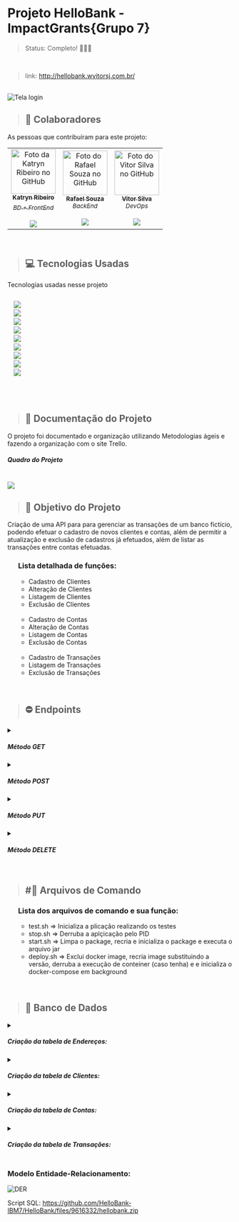 # Projeto HelloBank - ImpactGrants{Grupo 7}

> Status:  Completo! 💯🎉🎉

<br>

> link: http://hellobank.wvitorsj.com.br/

<br>

<img src="https://user-images.githubusercontent.com/66737556/190678385-3f80de8a-ca48-494e-acb5-273bcc50e45f.png" alt="Tela login">
<br>

> ## 🤝 Colaboradores

As pessoas que contribuíram para este projeto:

<table>
  <tr>
    <td align="center">
      <a href="https://github.com/katrynribeiro" target="_blank">
        <img src="https://avatars.githubusercontent.com/u/103230282?v=4" width="100px;" alt="Foto da Katryn Ribeiro no GitHub"/> <br>
        <sub><b> Katryn Ribeiro </b></sub> <br>
        <sub><i> BD + FrontEnd </sub> <br>
      </a>
      <br>
      <a href="https://www.linkedin.com/in/katryn-ribeiro/">
        <img src="https://img.shields.io/badge/-katrynribeiro-blue?style=flat-square&logo=Linkedin&logoColor=white&link=https://www.linkedin.com/in/katryn-ribeiro/"/>
      </a>
    </td>
    <td align="center">
      <a href="https://github.com/rflsza13" target="_blank">
        <img src="https://user-images.githubusercontent.com/66737556/191072857-75f04780-2fb3-4018-aebb-403abeb2ff86.jpg" width="100px;"alt="Foto do Rafael Souza no GitHub"/> <br>
        <sub><b> Rafael Souza </b></sub> <br>
        <sub><i> BackEnd </i></sub> <br>
      </a>
      <br>
      <a href="https://www.linkedin.com/in/rsouza13/">
        <img src="https://img.shields.io/badge/-rsouza13-blue?style=flat-square&logo=Linkedin&logoColor=white&link=https://www.linkedin.com/in/rsouza13/"/>
      </a>
    </td>
    <td align="center">
      <a href="https://github.com/wvitorsj" target="_blank">
        <img src="https://avatars.githubusercontent.com/u/74933042?v=4" width="100px;" alt="Foto do Vitor Silva no GitHub"/> <br>
        <sub><b> Vitor Silva </b></sub> <br>
        <sub><i> DevOps </i></sub> <br>
      </a>
      <br>
      <a href="https://www.linkedin.com/in/welton-vitor-da-silva-jesus-21104b206/">
        <img src="https://img.shields.io/badge/-weltonvitor-blue?style=flat-square&logo=Linkedin&logoColor=white&link=https://www.linkedin.com/in/welton-vitor-da-silva-jesus-21104b206/"/>
      </a>
    </td>
  </tr>
</table>

<br>

> ## 💻 Tecnologias Usadas

Tecnologias usadas nesse projeto

<code>
  <img src="https://img.shields.io/badge/Git-E34F26?style=for-the-badge&logo=git&logoColor=white"/>
  <img src="https://img.shields.io/badge/Java-ED8B00?style=for-the-badge&logo=java&logoColor=white"/>
  <img src="https://img.shields.io/badge/Spring-6DB33F?style=for-the-badge&logo=spring&logoColor=white"/>
  <img src="https://img.shields.io/badge/HTML-239120?style=for-the-badge&logo=html5&logoColor=white"/>
  <img src="https://img.shields.io/badge/CSS-239120?&style=for-the-badge&logo=css3&logoColor=white"/>
  <img src="https://img.shields.io/badge/Jenkins-D33833?style=for-the-badge&logo=jenkins&logoColor=white"/>
  <img src="https://img.shields.io/badge/Docker-2496ED?style=for-the-badge&logo=docker&logoColor=white"/>
  <img src="https://img.shields.io/badge/Amazon_AWS-232F3E?style=for-the-badge&logo=amazon-aws&logoColor=white"/>
  <img src="https://img.shields.io/badge/MySQL-00000F?style=for-the-badge&logo=mysql&logoColor=white"/>
</code>

<br>
<br>
<br>

> ## 📓 Documentação do Projeto
  O projeto foi documentado e organização utilizando Metodologias ágeis e fazendo a organização com o site Trello.
  <h5> Quadro do Projeto </h5> <br>
  <img src="https://user-images.githubusercontent.com/66737556/191650065-4e2b4314-9e66-484e-99d1-097b6ac48f06.png"/>
  
  <br>
  
> ## 🎯 Objetivo do Projeto
  Criação de uma API para para gerenciar as transações de um banco fictício, podendo efetuar o cadastro de novos clientes e contas, além de permitir a atualização e exclusão de cadastros já efetuados, além de listar as transações entre contas efetuadas.
  <ul> 
    <H3> Lista detalhada de funções: </H3>
    <ul>
      <li> Cadastro de Clientes </li>
      <li> Alteração de Clientes </li>
      <li> Listagem de Clientes </li>
      <li> Exclusão de Clientes </li>
      <br>
      <li> Cadastro de Contas </li>
      <li> Alteração de Contas </li>
      <li> Listagem de Contas </li>
      <li> Exclusão de Contas </li>
      <br>
      <li> Cadastro de Transações </li>
      <li> Listagem de Transações </li>
      <li> Exclusão de Transações </li>
    </ul>
  </ul>
  
<br>

> ## ⛔ Endpoints
<details>
  <summary> <h5> Método GET </h5> </summary>
  <img width="900" src="https://user-images.githubusercontent.com/66737556/191646926-fbee98c9-b805-4d53-9e4d-d83bc6f601d6.png"/>
</details>

<details>
  <summary> <h5> Método POST </h5> </summary>
  <img width="900" src="https://user-images.githubusercontent.com/66737556/191647641-affa0af3-66a1-48d0-84d3-4bfa90012641.png"/>
</details>

<details>
  <summary> <h5> Método PUT </h5> </summary>
  <img width="900" src="https://user-images.githubusercontent.com/66737556/191648041-978684c8-472a-42b5-89b8-04fcf9188195.png"/>
</details>

<details>
  <summary> <h5> Método DELETE </h5> </summary>
  <img width="900" src="https://user-images.githubusercontent.com/66737556/191648256-982c3cfa-2eba-4842-aab8-39c9836b13c2.png"/>
</details>
<br>

> ## #⃣ Arquivos de Comando
  <ul> 
    <H3> Lista dos arquivos de comando e sua função: </H3>
    <ul>
      <li> test.sh => Inicializa a plicação realizando os testes </li>
      <li> stop.sh => Derruba a aplçicação pelo PID </li>
      <li> start.sh => Limpa o package, recria e inicializa o package e executa o arquivo jar </li>
      <li> deploy.sh => Exclui docker image, recria image substituindo a versão, derruba a execução de conteiner (caso tenha) e e inicializa o docker-compose em background 
      </li>            
    </ul>
  </ul>
  
<br>

> ## 🎲 Banco de Dados

 <details>
  <summary> <h5> Criação da tabela de Endereços: </h5> </summary>
  
  ```Sql
  CREATE TABLE `endereco` (
    `id_endereco` int NOT NULL AUTO_INCREMENT,
    `logradouro` varchar(150) NOT NULL,
    `numero_endereco` varchar(7) NOT NULL,
    `bairro` varchar(60) NOT NULL,
    `cidade` varchar(50) NOT NULL,
    `estado` varchar(2) NOT NULL,
    `cep` varchar(9) NOT NULL,
    PRIMARY KEY (`id_endereco`));
  ```
 </details>
  
 <details>
  <summary> <h5> Criação da tabela de Clientes: </h5> </summary>
    
  ```Sql
  CREATE TABLE `cliente` (
    `id_cliente` int NOT NULL AUTO_INCREMENT,
    `nome_cliente` varchar(90) NOT NULL,
    `email_cliente` varchar(50) NOT NULL,
    `telefone_cliente` varchar(20) NOT NULL,
    `cpf_cliente` varchar(15) NOT NULL,
    `endereco_cliente` int NOT NULL,
    PRIMARY KEY (`id_cliente`),
    KEY `fk_EndCli` (`endereco_cliente`),
    CONSTRAINT `fk_EndCli` FOREIGN KEY (`endereco_cliente`) REFERENCES `endereco` (`id_endereco`));
  ```
 </details>
  
 <details>
  <summary> <h5> Criação da tabela de Contas: </h5> </summary>

  ```Sql
    CREATE TABLE `conta` (
      `id_conta` int NOT NULL AUTO_INCREMENT,
      `agencia_conta` int NOT NULL,
      `numero_conta` int NOT NULL,
      `saldo` double DEFAULT NULL,
      `id_cliente` int DEFAULT NULL,
      PRIMARY KEY (`id_conta`),
      KEY `fk_ContCli` (`id_cliente`),
      CONSTRAINT `fk_ContCli` FOREIGN KEY (`id_cliente`) REFERENCES `cliente` (`id_cliente`));
  ```
 </details>
  
 <details>
  <summary> <h5> Criação da tabela de Transações: </h5> </summary>

  ```Sql
    CREATE TABLE `transacao` (
      `id_transacao` int NOT NULL AUTO_INCREMENT,
        `conta_origem` int,
        `conta_destino` int NOT NULL,
        `valor_transacao` float NOT NULL,
        `data_transacao` varchar(10) NOT NULL,
        `tipo_transacao` varchar(15),
        PRIMARY KEY (`id_transacao`),
        KEY `fk_CliOrigin` (`conta_origem`),
        CONSTRAINT `fk_CliOrigin` FOREIGN KEY (`conta_origem`) REFERENCES `conta` (`id_conta`),
        KEY `fk_CliDest` (`conta_destino`),
        CONSTRAINT `fk_CliDest` FOREIGN KEY (`conta_destino`) REFERENCES `conta` (`id_conta`));
  ```
 </details>

<h3> Modelo Entidade-Relacionamento: </h3>
<img src="https://user-images.githubusercontent.com/66737556/190691890-1c7b4380-4040-4f24-9c9c-4cc89f67783e.png" alt="DER">
 
Script SQL: https://github.com/HelloBank-IBM7/HelloBank/files/9616332/hellobank.zip

